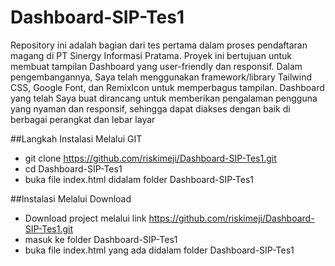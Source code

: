 # Dashboard-SIP-Tes1
Repository ini adalah bagian dari tes pertama dalam proses pendaftaran magang di PT Sinergy Informasi Pratama. Proyek ini bertujuan untuk membuat tampilan Dashboard yang user-friendly dan responsif. Dalam pengembangannya, Saya telah menggunakan framework/library Tailwind CSS, Google Font, dan RemixIcon untuk memperbagus tampilan. Dashboard yang telah Saya buat dirancang untuk memberikan pengalaman pengguna yang nyaman dan responsif, sehingga dapat diakses dengan baik di berbagai perangkat dan lebar layar

##Langkah Instalasi Melalui GIT
- git clone https://github.com/riskimeji/Dashboard-SIP-Tes1.git
- cd Dashboard-SIP-Tes1
- buka file index.html didalam folder Dashboard-SIP-Tes1

##Instalasi Melalui Download
- Download project melalui link https://github.com/riskimeji/Dashboard-SIP-Tes1.git
- masuk ke folder Dashboard-SIP-Tes1
- buka file index.html yang ada didalam folder Dashboard-SIP-Tes1 
